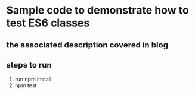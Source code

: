 # Sample code to demonstrate how to test ES6 classes

## the associated description covered in blog

## steps to run

1. run npm install
2. npm test
